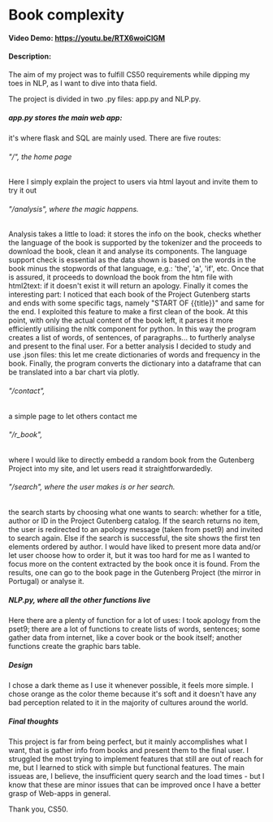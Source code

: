 # Book complexity
#### Video Demo:  <https://youtu.be/RTX6woiCIGM>
#### Description:
The aim of my project was to fulfill CS50 requirements while dipping my toes in NLP, as I want to dive into thata field.

The project is divided in two .py files: app.py and NLP.py.

##### app.py stores the main web app:
it's where flask and SQL are mainly used.
There are five routes:

###### "/", the home page
Here I simply explain the project to users via html layout and invite them to try it out

###### "/analysis", where the magic happens.
Analysis takes a little to load: it stores the info on the book, checks whether the language of the book is supported by the tokenizer and the proceeds to download the book, clean it and analyse its components.
The language support check is essential as the data shown is based on the words in the book minus the stopwords of that language, e.g.: 'the', 'a', 'if', etc.
Once that is assured, it proceeds to download the book from the htm file with html2text: if it doesn't exist it will return an apology.
Finally it comes the interesting part: I noticed that each book of the Project Gutenberg starts and ends with some specific tags, namely "START OF {{title}}" and same for the end. I exploited this feature to make a first clean of the book.
At this point, with only the actual content of the book left, it parses it more efficiently utilising the nltk component for python. In this way the program creates a list of words, of sentences, of paragraphs... to furtherly analyse and present to the final user.
For a better analysis I decided to study and use .json files: this let me create dictionaries of words and frequency in the book.
Finally, the program converts the dictionary into a dataframe that can be translated into a bar chart via plotly.

###### "/contact",
a simple page to let others contact me


###### "/r_book",
where I would like to directly embedd a random book from the Gutenberg Project into my site, and let users read it straightforwardedly.

###### "/search", where the user makes is or her search.
the search starts by choosing what one wants to search: whether for a title, author or ID in the Project Gutenberg catalog. If the search returns no item, the user is redirected to an apology message (taken from pset9) and invited to search again. Else if the search is successful, the site shows the first ten elements ordered by author.
I would have liked to present more data and/or let user choose how to order it, but it was too hard for me as I wanted to focus more on the content extracted by the book once it is found.
From the results, one can go to the book page in the Gutenberg Project (the mirror in Portugal) or analyse it.
    

##### NLP.py, where all the other functions live
Here there are a plenty of function for a lot of uses:
I took apology from the pset9;
there are a lot of functions to create lists of words, sentences;
some gather data from internet, like a cover book or the book itself;
another functions create the graphic bars table.

##### Design
I chose a dark theme as I use it whenever possible, it feels more simple.
I chose orange as the color theme because it's soft and it doesn't have any bad perception related to it in the majority of cultures around the world. 

##### Final thoughts
This project is far from being perfect, but it mainly accomplishes what I want, that is gather info from books and present them to the final user.
I struggled the most trying to implement features that still are out of reach for me, but I learned to stick with simple but functional features.
The main issueas are, I believe, the insufficient query search and the load times - but I know that these are minor issues that can be improved once I have a better grasp of Web-apps in general.

Thank you, CS50.